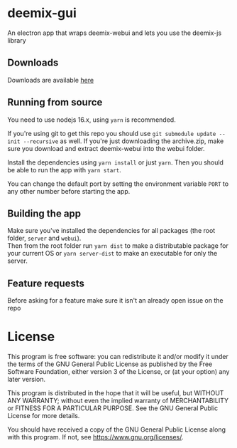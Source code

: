 # deemix-gui
An electron app that wraps deemix-webui and lets you use the deemix-js library

## Downloads
Downloads are available [here](https://www.reddit.com/r/deemix/comments/hmrhhs/download_links/)

## Running from source
You need to use nodejs 16.x, using `yarn` is recommended.

If you're using git to get this repo you should use `git submodule update --init --recursive` as well. If you're just downloading the archive.zip, make sure you download and extract deemix-webui into the webui folder.

Install the dependencies using `yarn install` or just `yarn`.
Then you should be able to run the app with `yarn start`.

You can change the default port by setting the environment variable `PORT` to any other number before starting the app.

## Building the app
Make sure you've installed the dependencies for all packages (the root folder, `server` and `webui`).  
Then from the root folder run `yarn dist` to make a distributable package for your current OS or `yarn server-dist` 
to make an executable for only the server.

## Feature requests
Before asking for a feature make sure it isn't an already open issue on the repo

# License
This program is free software: you can redistribute it and/or modify
it under the terms of the GNU General Public License as published by
the Free Software Foundation, either version 3 of the License, or
(at your option) any later version.

This program is distributed in the hope that it will be useful,
but WITHOUT ANY WARRANTY; without even the implied warranty of
MERCHANTABILITY or FITNESS FOR A PARTICULAR PURPOSE.  See the
GNU General Public License for more details.

You should have received a copy of the GNU General Public License
along with this program.  If not, see <https://www.gnu.org/licenses/>.
